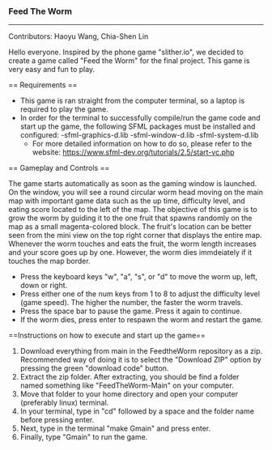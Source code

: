 ### Feed The Worm ###
-------------------
Contributors: Haoyu Wang, Chia-Shen Lin

Hello everyone. Inspired by the phone game "slither.io", we decided to create a game called "Feed the Worm" for the final project. This game is very easy and fun to play.

== Requirements ==

* This game is ran straight from the computer terminal, so a laptop is required to play the game.
* In order for the terminal to successfully compile/run the game code and start up the game, the following SFML packages must be installed and configured:
-sfml-graphics-d.lib
-sfml-window-d.lib
-sfml-system-d.lib
    * For more detailed information on how to do so, please refer to the website:
    https://www.sfml-dev.org/tutorials/2.5/start-vc.php

== Gameplay and Controls ==

The game starts automatically as soon as the gaming window is launched. On the window, you will see a round circular worm head moving on the main map with important game data such as the up time, difficulty level, and eating score located to the left of the map. The objective of this game is to grow the worm by guiding it to the one fruit that spawns randomly on the map as a small magenta-colored block. The fruit's location can be better seen from the mini view on the top right corner that displays the entire map. Whenever the worm touches and eats the fruit, the worm length increases and your score goes up by one. However, the worm dies immdeiately if it touches the map border.
  
  * Press the keyboard keys "w", "a", "s", or "d" to move the worm up, left, down or right.
  * Press either one of the num keys from 1 to 8 to adjust the difficulty level (game speed). The higher the number, the faster the worm travels.
  * Press the space bar to pause the game. Press it again to continue.
  * If the worm dies, press enter to respawn the worm and restart the game.

==Instructions on how to execute and start up the game==

1. Download everything from main in the FeedtheWorm repository as a zip. Recommended way of doing it is to select the "Download ZIP" option by pressing the green "download code" button.
2. Extract the zip folder. After extracting, you should be find a folder named something like "FeedTheWorm-Main" on your computer.
3. Move that folder to your home directory and open your computer (preferably linux) terminal.
4. In your terminal, type in "cd" followed by a space and the folder name before pressing enter.
5. Next, type in the terminal "make Gmain" and press enter.
6. Finally, type "Gmain" to run the game.
